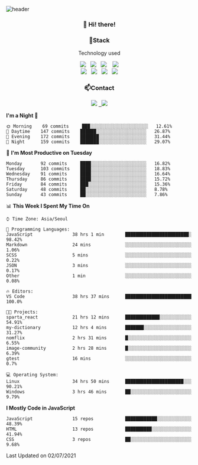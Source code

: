 ![header](https://capsule-render.vercel.app/api?type=waving&color=gradient&height=200&text=Che-ri&fontAlign=70&fontAlignY=40&animation=twinkling)

<h3 align="center">👋 Hi! there!</h3>

<h3 align="center">📌Stack</h3>
<p align="center">Technology used</p>
<div align="center"><img src="https://img.shields.io/badge/HTML5-e74c3c?style=flat-square&logo=HTML5&logoColor=white"></img> &nbsp <img src="https://img.shields.io/badge/CSS3-0A84FF?style=flat-square&logo=CSS3&logoColor=white"></img>  &nbsp <img src="https://img.shields.io/badge/SCSS-fd79a8?style=flat-square&logo=Sass&logoColor=white"/></a>&nbsp  &nbsp <img src="https://img.shields.io/badge/styled%2Dcomponents-DB7093?style=flat-square&logo=styled%2Dcomponents&logoColor=white"/></a>
<br><img src="https://img.shields.io/badge/JavaScript-FFCD11?style=flat-square&logo=JavaScript&logoColor=white"></img> &nbsp <img src="https://img.shields.io/badge/React-00BCF6?style=flat-square&logo=React&logoColor=white"></img> &nbsp <img src="https://img.shields.io/badge/Redux-764ABC?style=flat-square&logo=Redux&logoColor=white"/></a> &nbsp <img src="https://img.shields.io/badge/jQuery-3655FF?style=flat-square&logo=jQuery&logoColor=white"></img></div>

<h3 align="center">📫Contact</h3>
<div align="center"><a href="https://cheri.tistory.com/"><img src="https://img.shields.io/badge/Cheri-AD29B6?style=flat-square&logo=Tidal&logoColor=white"/></a> <a href="rnjs1135@gmail.com"> &nbsp <img src="https://img.shields.io/badge/Gmail-EA4335?style=flat-square&logo=Gmail&logoColor=white"/></a></div>

<!--START_SECTION:waka-->
**I'm a Night 🦉** 

```text
🌞 Morning    69 commits     ███░░░░░░░░░░░░░░░░░░░░░░   12.61% 
🌆 Daytime    147 commits    ██████░░░░░░░░░░░░░░░░░░░   26.87% 
🌃 Evening    172 commits    ███████░░░░░░░░░░░░░░░░░░   31.44% 
🌙 Night      159 commits    ███████░░░░░░░░░░░░░░░░░░   29.07%

```
📅 **I'm Most Productive on Tuesday** 

```text
Monday       92 commits     ████░░░░░░░░░░░░░░░░░░░░░   16.82% 
Tuesday      103 commits    ████░░░░░░░░░░░░░░░░░░░░░   18.83% 
Wednesday    91 commits     ████░░░░░░░░░░░░░░░░░░░░░   16.64% 
Thursday     86 commits     ████░░░░░░░░░░░░░░░░░░░░░   15.72% 
Friday       84 commits     ███░░░░░░░░░░░░░░░░░░░░░░   15.36% 
Saturday     48 commits     ██░░░░░░░░░░░░░░░░░░░░░░░   8.78% 
Sunday       43 commits     ██░░░░░░░░░░░░░░░░░░░░░░░   7.86%

```


📊 **This Week I Spent My Time On** 

```text
⌚︎ Time Zone: Asia/Seoul

💬 Programming Languages: 
JavaScript               38 hrs 1 min        ████████████████████████░   98.42% 
Markdown                 24 mins             ░░░░░░░░░░░░░░░░░░░░░░░░░   1.06% 
SCSS                     5 mins              ░░░░░░░░░░░░░░░░░░░░░░░░░   0.22% 
JSON                     3 mins              ░░░░░░░░░░░░░░░░░░░░░░░░░   0.17% 
Other                    1 min               ░░░░░░░░░░░░░░░░░░░░░░░░░   0.08%

🔥 Editors: 
VS Code                  38 hrs 37 mins      █████████████████████████   100.0%

🐱‍💻 Projects: 
sparta_react             21 hrs 12 mins      █████████████░░░░░░░░░░░░   54.91% 
my-dictionary            12 hrs 4 mins       ███████░░░░░░░░░░░░░░░░░░   31.27% 
nomflix                  2 hrs 31 mins       █░░░░░░░░░░░░░░░░░░░░░░░░   6.55% 
image-community          2 hrs 28 mins       █░░░░░░░░░░░░░░░░░░░░░░░░   6.39% 
gtest                    16 mins             ░░░░░░░░░░░░░░░░░░░░░░░░░   0.7%

💻 Operating System: 
Linux                    34 hrs 50 mins      ██████████████████████░░░   90.21% 
Windows                  3 hrs 46 mins       ██░░░░░░░░░░░░░░░░░░░░░░░   9.79%

```

**I Mostly Code in JavaScript** 

```text
JavaScript               15 repos            ████████████░░░░░░░░░░░░░   48.39% 
HTML                     13 repos            ██████████░░░░░░░░░░░░░░░   41.94% 
CSS                      3 repos             ██░░░░░░░░░░░░░░░░░░░░░░░   9.68%

```



 Last Updated on 02/07/2021
<!--END_SECTION:waka-->
